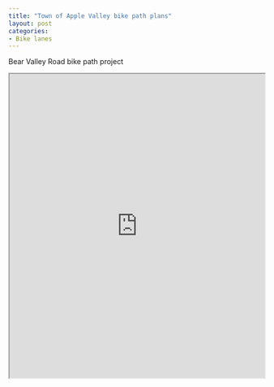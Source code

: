 ```yaml
---
title: "Town of Apple Valley bike path plans"
layout: post
categories:
- Bike lanes
---
```


Bear Valley Road bike path project

<iframe class="scribd_iframe_embed" data-aspect-ratio="0.7729220222793488" data-auto-height="false" height="600" id="doc_71405" loading="lazy" scrolling="no" src="https://www.scribd.com/embeds/344192482/content?start_page=1&view_mode=scroll&access_key=key-n3ApnkhflB14SgdSnon3&show_recommendations=true" width="100%"></iframe>